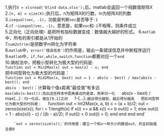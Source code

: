 1.执行`X = xlsread('blind data.xlsx');`后，matlab会返回一个纯数值矩阵X  
2.`[n, m] = size(X);`执行后，n为矩阵X的行数，m为矩阵X的列数  
3.`isequal(vec, -1)`，功能是判断`vec`是否等于`-1`  
4.`if ~isequal(vec, -1)`，意思是，如果`vec`和`-1`不相等，则条件成立  
5.正向化（正向处理）是把所有指标数据变成：数值越大越好的形式。
6.`matlab`中，所有的索引都是从1开始的  
7.`num2str(m)`是把数字m转化为字符串  
8.`matlab`中，`error('错误信息')`的作用是，输出一条错误信息并中断程序运行  
9.`matlab`中，`if,for,while,switch,function`都要对应一个`end`  
10.熵权法中，把极小型转化为极大型的代码是:  
    `function out = Min2Max(x)
        out = max(x) - x;
     end`  
    把中间型转化为极大型的代码是：  
    `function out = Mid2Max(x, best)
      out = 1 - abs(x - best) / max(abs(x - best));
     end`  
     `abs(x - best)`：计算每个值x距离“最佳值”有多远  
     `max(abs(x-best)):找出这些样本中距离最远的是谁，用来归一化  
     `abs(x - best) / max(...)`：归一化后，值在[0,1]之间  
     `1-[...]`:越远得分越低，越近得分越高  
     把区间型转化为极大型的代码是：  
     `function out = Int2Max(x, a, b)
            c = (a + b)/2;
            out = zeros(size(x));
            for i = 1:length(x)
                if x(i) >= a && x(i) <= b
                    out(i) = 1;
                else
                    out(i) = 1 - abs(x(i) - c) / ((b - a)/2);
                    if out(i) < 0
                        out(i) = 0;
                    end
                end
            end
        end`  

        `out = zeros(size(x));`的作用是：建立一个和x一样大小的数组out，并且初始值全是0  
        
     
     
